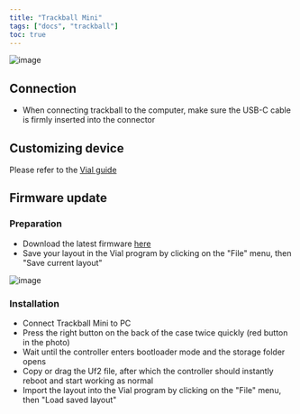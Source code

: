 ```yaml
---
title: "Trackball Mini"
tags: ["docs", "trackball"]
toc: true
---
```


![image](/images/keyboards/tb-mini01.jpg)  

## Connection
- When connecting trackball to the computer, make sure the USB-C cable is firmly inserted into the connector

## Customizing device
Please refer to the [Vial guide](/pages/docs/vial) 

## Firmware update  
### Preparation  
* Download the latest firmware [here](https://github.com/ergohaven/keymap_hub)
* Save your layout in the Vial program by clicking on the "File" menu, then "Save current layout"

![image](/images/keyboards/tb-mini02.jpg)  
### Installation
* Connect Trackball Mini to PC
* Press the right button on the back of the case twice quickly (red button in the photo)
* Wait until the controller enters bootloader mode and the storage folder opens
* Copy or drag the Uf2 file, after which the controller should instantly reboot and start working as normal
* Import the layout into the Vial program by clicking on the "File" menu, then "Load saved layout"
